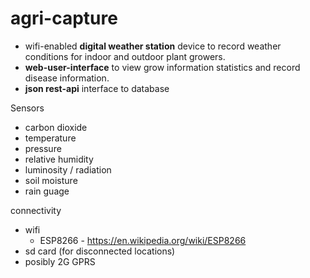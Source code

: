 # agri-capture

  * wifi-enabled **digital weather station** device to record weather conditions for indoor and outdoor plant growers.
  * **web-user-interface** to view grow information statistics and record disease information.
  * **json rest-api** interface to database 

Sensors
* carbon dioxide 
* temperature
* pressure
* relative humidity
* luminosity / radiation
* soil moisture
* rain guage

connectivity
* wifi
  * ESP8266 - https://en.wikipedia.org/wiki/ESP8266
* sd card (for disconnected locations) 
* posibly 2G GPRS
